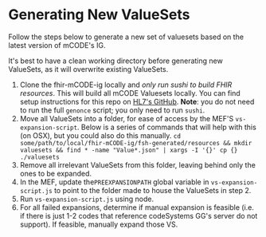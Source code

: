 # Generating New ValueSets

Follow the steps below to generate a new set of valuesets based on the latest version of mCODE's IG. 

It's best to have a clean working directory before generating new ValueSets, as it will overwrite existing ValueSets.

1. Clone the fhir-mCODE-ig locally and _only run sushi to build FHIR resources_. This will build all mCODE Valuesets locally. You can find setup instructions for this repo on [HL7's GitHub](https://github.com/HL7/fhir-mCODE-ig). **Note**: you do not need to run the full `genonce` script; you only need to run `sushi`. 
2. Move all ValueSets into a folder, for ease of access by the MEF'S `vs-expansion-script`. Below is a series of commands that will help with this (on OSX), but you could also do this manually.
   `cd some/path/to/local/fhir-mCODE-ig/fsh-generated/resources && mkdir valuesets && find * -name "Value*.json" | xargs -I '{}' cp {} ./valuesets`
3. Remove all irrelevant ValueSets from this folder, leaving behind only the ones to be expanded. 
4. In the MEF, update the`PREEXPANSIONPATH` global variable in `vs-expansion-script.js` to point to the folder made to house the ValueSets in step 2.
5. Run `vs-expansion-script.js` using node.
6. For all failed expansions, determine if manual expansion is feasible (i.e. if there is just 1-2 codes that reference codeSystems GG's server do not support). If feasible, manually expand those VS. 
